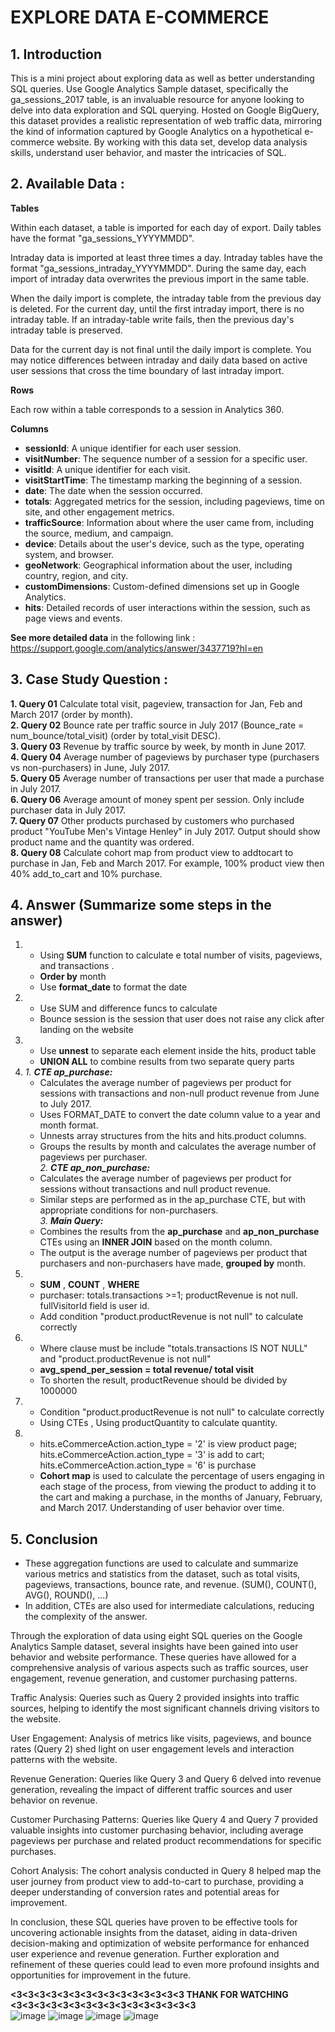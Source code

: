 # EXPLORE DATA E-COMMERCE
## 1. Introduction

This is a mini project about exploring data as well as better understanding SQL queries. Use Google Analytics Sample dataset, specifically the ga_sessions_2017 table, is an invaluable resource for anyone looking to delve into data exploration and SQL querying. Hosted on Google BigQuery, this dataset provides a realistic representation of web traffic data, mirroring the kind of information captured by Google Analytics on a hypothetical e-commerce website. By working with this data set, develop data analysis skills, understand user behavior, and master the intricacies of SQL. 

## 2. Available Data : 

**Tables**

Within each dataset, a table is imported for each day of export. Daily tables have the format "ga_sessions_YYYYMMDD".

Intraday data is imported at least three times a day. Intraday tables have the format "ga_sessions_intraday_YYYYMMDD". During the same day, each import of intraday data overwrites the previous import in the same table.

When the daily import is complete, the intraday table from the previous day is deleted. For the current day, until the first intraday import, there is no intraday table. If an intraday-table write fails, then the previous day's intraday table is preserved.

Data for the current day is not final until the daily import is complete. You may notice differences between intraday and daily data based on active user sessions that cross the time boundary of last intraday import.

**Rows**

Each row within a table corresponds to a session in Analytics 360.

**Columns**

* **sessionId**: A unique identifier for each user session.
* **visitNumber**: The sequence number of a session for a specific user.
* **visitId**: A unique identifier for each visit.
* **visitStartTime**: The timestamp marking the beginning of a session.
* **date**: The date when the session occurred.
* **totals**: Aggregated metrics for the session, including pageviews, time on site, and other engagement metrics.
* **trafficSource**: Information about where the user came from, including the source, medium, and campaign.
* **device**: Details about the user's device, such as the type, operating system, and browser.
* **geoNetwork**: Geographical information about the user, including country, region, and city.
* **customDimensions**: Custom-defined dimensions set up in Google Analytics.
* **hits**: Detailed records of user interactions within the session, such as page views and events.
  
**See more detailed data** in the following link : https://support.google.com/analytics/answer/3437719?hl=en

## 3. Case Study Question : 

**1. Query 01** Calculate total visit, pageview, transaction for Jan, Feb and March 2017 (order by month).    
**2. Query 02** Bounce rate per traffic source in July 2017 (Bounce_rate = num_bounce/total_visit) (order by total_visit DESC).     
**3. Query 03** Revenue by traffic source by week, by month in June 2017.    
**4. Query 04** Average number of pageviews by purchaser type (purchasers vs non-purchasers) in June, July 2017.  
**5. Query 05** Average number of transactions per user that made a purchase in July 2017.    
**6. Query 06** Average amount of money spent per session. Only include purchaser data in July 2017.    
**7. Query 07** Other products purchased by customers who purchased product "YouTube Men's Vintage Henley" in July 2017. Output should show product name and the quantity was ordered.  
**8. Query 08** Calculate cohort map from product view to addtocart to purchase in Jan, Feb and March 2017. For example, 100% product view then 40% add_to_cart and 10% purchase.

## 4. Answer (Summarize some steps in the answer)
1. - Using **SUM** function to calculate e total number of visits, pageviews, and transactions .
   - **Order by** month
   - Use **format_date** to format the date
2. - Use SUM and difference funcs to calculate
   - Bounce session is the session that user does not raise any click after landing on the website  
3. - Use **unnest** to separate each element inside the hits, product table
   - **UNION ALL** to combine results from two separate query parts  
4.  
   _1. **CTE ap_purchase:**_  
      - Calculates the average number of pageviews per product for sessions with transactions and non-null product revenue from June to July 2017.  
      - Uses FORMAT_DATE to convert the date column value to a year and month format.  
      - Unnests array structures from the hits and hits.product columns.  
      - Groups the results by month and calculates the average number of pageviews per purchaser.  
   _2. **CTE ap_non_purchase:**_  
      - Calculates the average number of pageviews per product for sessions without transactions and null product revenue.  
      - Similar steps are performed as in the ap_purchase CTE, but with appropriate conditions for non-purchasers.  
   _3. **Main Query:**_    
      - Combines the results from the **ap_purchase** and **ap_non_purchase** CTEs using an **INNER JOIN** based on the month column.  
      - The output is the average number of pageviews per product that purchasers and non-purchasers have made, **grouped by** month.
5. - **SUM** , **COUNT** , **WHERE**
   - purchaser: totals.transactions >=1; productRevenue is not null. fullVisitorId field is user id.
   - Add condition "product.productRevenue is not null" to calculate correctly
6. - Where clause must be include "totals.transactions IS NOT NULL" and "product.productRevenue is not null"
   -  **avg_spend_per_session = total revenue/ total visit**
   -  To shorten the result, productRevenue should be divided by 1000000
7. - Condition "product.productRevenue is not null" to calculate correctly
   - Using CTEs ,  Using productQuantity to calculate quantity.
8. - hits.eCommerceAction.action_type = '2' is view product page; hits.eCommerceAction.action_type = '3' is add to cart; hits.eCommerceAction.action_type = '6' is purchase
   - **Cohort map** is used to calculate the percentage of users engaging in each stage of the process, from viewing the product to adding it to the cart and making a purchase, in the months of January, February, and March 2017. Understanding of user behavior over time.
## 5. Conclusion 
- These aggregation functions are used to calculate and summarize various metrics and statistics from the dataset, such as total visits, pageviews, transactions, bounce rate, and revenue. (SUM(), COUNT(), AVG(), ROUND(), ...)
- In addition, CTEs are also used for intermediate calculations, reducing the complexity of the answer.

Through the exploration of data using eight SQL queries on the Google Analytics Sample dataset, several insights have been gained into user behavior and website performance. These queries have allowed for a comprehensive analysis of various aspects such as traffic sources, user engagement, revenue generation, and customer purchasing patterns.

Traffic Analysis: Queries such as Query 2 provided insights into traffic sources, helping to identify the most significant channels driving visitors to the website.

User Engagement: Analysis of metrics like visits, pageviews, and bounce rates (Query 2) shed light on user engagement levels and interaction patterns with the website.

Revenue Generation: Queries like Query 3 and Query 6 delved into revenue generation, revealing the impact of different traffic sources and user behavior on revenue.

Customer Purchasing Patterns: Queries like Query 4 and Query 7 provided valuable insights into customer purchasing behavior, including average pageviews per purchase and related product recommendations for specific purchases.

Cohort Analysis: The cohort analysis conducted in Query 8 helped map the user journey from product view to add-to-cart to purchase, providing a deeper understanding of conversion rates and potential areas for improvement.

In conclusion, these SQL queries have proven to be effective tools for uncovering actionable insights from the dataset, aiding in data-driven decision-making and optimization of website performance for enhanced user experience and revenue generation. Further exploration and refinement of these queries could lead to even more profound insights and opportunities for improvement in the future.

**<3<3<3<3<3<3<3<3<3<3<3<3<3<3<3 THANK FOR WATCHING <3<3<3<3<3<3<3<3<3<3<3<3<3<3<3<3**  
![image](https://github.com/tcongnguyen123/Explore-data-e-commerce/assets/116703297/7dd5fb7c-526a-4d3e-87c0-0f339018bd41)
![image](https://github.com/tcongnguyen123/Explore-data-e-commerce/assets/116703297/dc7ec784-ddd7-4e7a-a8d7-3707601b3fc3)
![image](https://github.com/tcongnguyen123/Explore-data-e-commerce/assets/116703297/17677048-2cd4-46d3-885b-98fd157fdfcb)
![image](https://github.com/tcongnguyen123/Explore-data-e-commerce/assets/116703297/d72a195d-6362-43fb-a0d1-cdb5d384b729)
